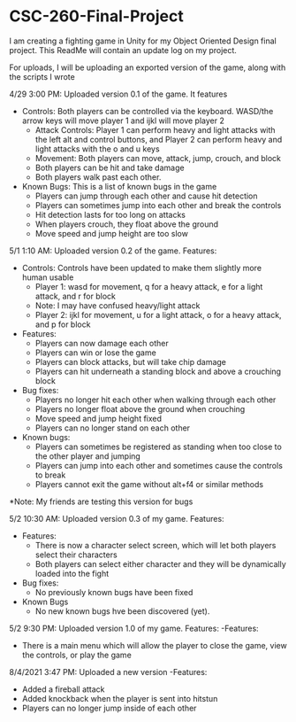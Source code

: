 # CSC-260-Final-Project

I am creating a fighting game in Unity for my Object Oriented Design final project. This ReadMe will contain an update log on my project.

For uploads, I will be uploading an exported version of the game, along with the scripts I wrote

4/29 3:00 PM: Uploaded version 0.1 of the game. It features
  - Controls: Both players can be controlled via the keyboard. WASD/the arrow keys will move player 1 and ijkl will move player 2
    - Attack Controls: Player 1 can perform heavy and light attacks with the left alt and control buttons, and Player 2 can perform heavy and light attacks with the o and u keys
    - Movement: Both players can move, attack, jump, crouch, and block
    - Both players can be hit and take damage
    - Both players walk past each other.
  - Known Bugs: This is a list of known bugs in the game
    - Players can jump through each other and cause hit detection
    - Players can sometimes jump into each other and break the controls
    - Hit detection lasts for too long on attacks
    - When players crouch, they float above the ground
    - Move speed and jump height are too slow


5/1 1:10 AM: Uploaded version 0.2 of the game. Features:
- Controls: Controls have been updated to make them slightly more human usable
  - Player 1: wasd for movement, q for a heavy attack, e for a light attack, and r for block
  - Note: I may have confused heavy/light attack
  - Player 2: ijkl for movement, u for a light attack, o for a heavy attack, and p for block
- Features:
  - Players can now damage each other
  - Players can win or lose the game
  - Players can block attacks, but will take chip damage
  - Players can hit underneath a standing block and above a crouching block
- Bug fixes:
  - Players no longer hit each other when walking through each other
  - Players no longer float above the ground when crouching
  - Move speed and jump height fixed
  - Players can no longer stand on each other
- Known bugs:
  - Players can sometimes be registered as standing when too close to the other player and jumping
  - Players can jump into each other and sometimes cause the controls to break
  - Players cannot exit the game without alt+f4 or similar methods

*Note: My friends are testing this version for bugs 


5/2 10:30 AM: Uploaded version 0.3 of my game. Features:
- Features:
  - There is now a character select screen, which will let both players select their characters
  - Both players can select either character and they will be dynamically loaded into the fight
- Bug fixes:
  - No previously known bugs have been fixed
- Known Bugs
  - No new known bugs hve been discovered (yet).


5/2 9:30 PM: Uploaded version 1.0 of my game. Features:
-Features:
  - There is a main menu which will allow the player to close the game, view the controls, or play the game

8/4/2021 3:47 PM: Uploaded a new version
-Features:
 - Added a fireball attack
 - Added knockback when the player is sent into hitstun
 - Players can no longer jump inside of each other
